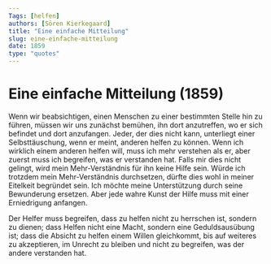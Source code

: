 ```yaml
---
Tags: [helfen]
authors: [Sören Kierkegaard]
title: "Eine einfache Mitteilung"
slug: eine-einfache-mitteilung
date: 1859
type: "quotes"
---
```


# Eine einfache Mitteilung (1859)

Wenn wir beabsichtigen, einen Menschen zu einer bestimmten Stelle hin zu führen, müssen wir uns zunächst bemühen, ihn dort anzutreffen, wo er sich befindet und dort anzufangen. Jeder, der dies nicht kann, unterliegt einer Selbsttäuschung, wenn er meint, anderen helfen zu können. Wenn ich wirklich einem anderen helfen will, muss ich mehr verstehen als er, aber zuerst muss ich begreifen, was er verstanden hat. Falls mir dies nicht gelingt, wird mein Mehr-Verständnis für ihn keine Hilfe sein. Würde ich trotzdem mein Mehr-Verständnis durchsetzen, dürfte dies wohl in meiner Eitelkeit begründet sein. Ich möchte meine Unterstützung durch seine Bewunderung ersetzen. Aber jede wahre Kunst der Hilfe muss mit einer Erniedrigung anfangen.

Der Helfer muss begreifen, dass zu helfen nicht zu herrschen ist, sondern zu dienen; dass Helfen nicht eine Macht, sondern eine Geduldsausübung ist; dass die Absicht zu helfen einem Willen gleichkommt, bis auf weiteres zu akzeptieren, im Unrecht zu bleiben und nicht zu begreifen, was der andere verstanden hat.